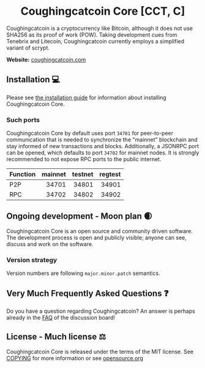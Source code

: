 <h1 align="center">
Coughingcatcoin Core [CCT, C]  
<br/>
</h1>

Coughingcatcoin is a cryptocurrency like Bitcoin, although it does not use SHA256 as
its proof of work (POW). Taking development cues from Tenebrix and Litecoin,
Coughingcatcoin currently employs a simplified variant of scrypt.

**Website:** [coughingcatcoin.com](https://coughingcat.com)

## Installation 💻

Please see [the installation guide](INSTALL.md) for information about installing
Coughingcatcoin Core.

### Such ports

Coughingcatcoin Core by default uses port `34701` for peer-to-peer communication that
is needed to synchronize the "mainnet" blockchain and stay informed of new
transactions and blocks. Additionally, a JSONRPC port can be opened, which
defaults to port `34702` for mainnet nodes. It is strongly recommended to not
expose RPC ports to the public internet.

| Function | mainnet | testnet | regtest |
| :------- | ------: | ------: | ------: |
| P2P      |   34701 |   34801 |   34901 |
| RPC      |   34702 |   34802 |   34902 |

## Ongoing development - Moon plan 🌒

Coughingcatcoin Core is an open source and community driven software. The development
process is open and publicly visible; anyone can see, discuss and work on the
software.

### Version strategy
Version numbers are following ```major.minor.patch``` semantics.

## Very Much Frequently Asked Questions ❓

Do you have a question regarding Coughingcatcoin? An answer is perhaps already in the
[FAQ](doc/FAQ.md)
of the discussion board!

## License - Much license ⚖️
Coughingcatcoin Core is released under the terms of the MIT license. See
[COPYING](COPYING) for more information or see
[opensource.org](https://opensource.org/licenses/MIT)

